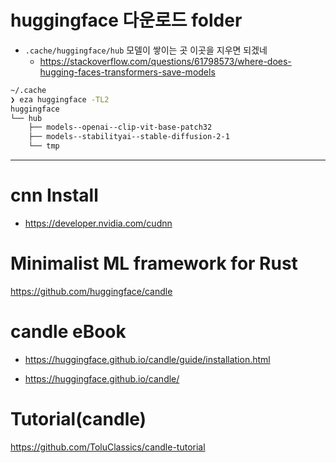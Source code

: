 # huggingface 다운로드 folder

- `.cache/huggingface/hub` 모델이 쌓이는 곳 이곳을 지우면 되겠네
  - https://stackoverflow.com/questions/61798573/where-does-hugging-faces-transformers-save-models 

```bash
~/.cache 
❯ eza huggingface -TL2
huggingface
└── hub
    ├── models--openai--clip-vit-base-patch32
    ├── models--stabilityai--stable-diffusion-2-1
    └── tmp
```

<hr />

# cnn Install
- https://developer.nvidia.com/cudnn

# Minimalist ML framework for Rust  

https://github.com/huggingface/candle


# candle eBook

- https://huggingface.github.io/candle/guide/installation.html

- https://huggingface.github.io/candle/

# Tutorial(candle)

https://github.com/ToluClassics/candle-tutorial
